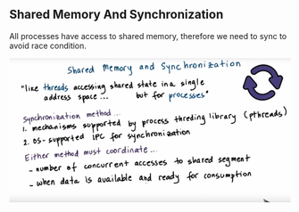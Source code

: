 ## Shared Memory And Synchronization

All processes have access to shared memory, therefore we need to sync to avoid race condition.



![](/assets/shared_memory_and_sync.png)


